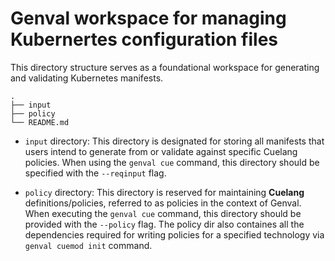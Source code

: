 # Genval workspace for managing Kubernertes configuration files

This directory structure serves as a foundational workspace for generating and validating Kubernetes manifests.

```shell
.
├── input
├── policy
└── README.md
```

- `input` directory: This directory is designated for storing all manifests that users intend to generate from or validate against specific Cuelang policies. When using the `genval cue` command, this directory should be specified with the `--reqinput` flag.

- `policy` directory: This directory is reserved for maintaining **Cuelang** definitions/policies, referred to as policies in the context of Genval. When executing the `genval cue` command, this directory should be provided with the `--policy` flag. The policy dir also containes all the dependencies required for writing policies for a specified technology via `genval cuemod init` command.
